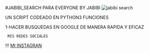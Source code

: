 #JABIBI_SEARCH PARA EVERYONE BY JABIBI
![jabibi search](https://user-images.githubusercontent.com/101432325/159126603-2ec24703-41a6-411c-9f17-3f6a37635293.PNG)

UN SCRIPT CODEADO EN PYTHON3 
FUNCIONES

1-HACER BUSQUEDAS EN GOOGLE 
DE MANERA RAPIDA Y EFICAZ 

``` MIS REDES SOCIALES```

!!! [MI INSTAGRAN](https://www.instagram.com/jabibipr/)
